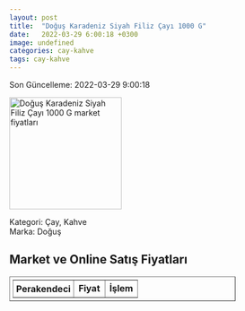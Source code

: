 ```yaml
---
layout: post
title:  "Doğuş Karadeniz Siyah Filiz Çayı 1000 G"
date:   2022-03-29 6:00:18 +0300
image: undefined
categories: cay-kahve
tags: cay-kahve
---
```


Son Güncelleme: 2022-03-29 9:00:18

<img src="undefined" width="200" alt="Doğuş Karadeniz Siyah Filiz Çayı 1000 G market fiyatları" />

Kategori: Çay, Kahve
<br />
Marka: Doğuş

<h2>Market ve Online Satış Fiyatları</h2>

<table border="1" style="padding: 5px;width:80%;">
  <tr>
    <td style="padding: 5px;"><strong>Perakendeci</strong></td>
    <td><strong>Fiyat</strong></td>
    <td><strong>İşlem</strong></td>
  </tr>
  
</table>
